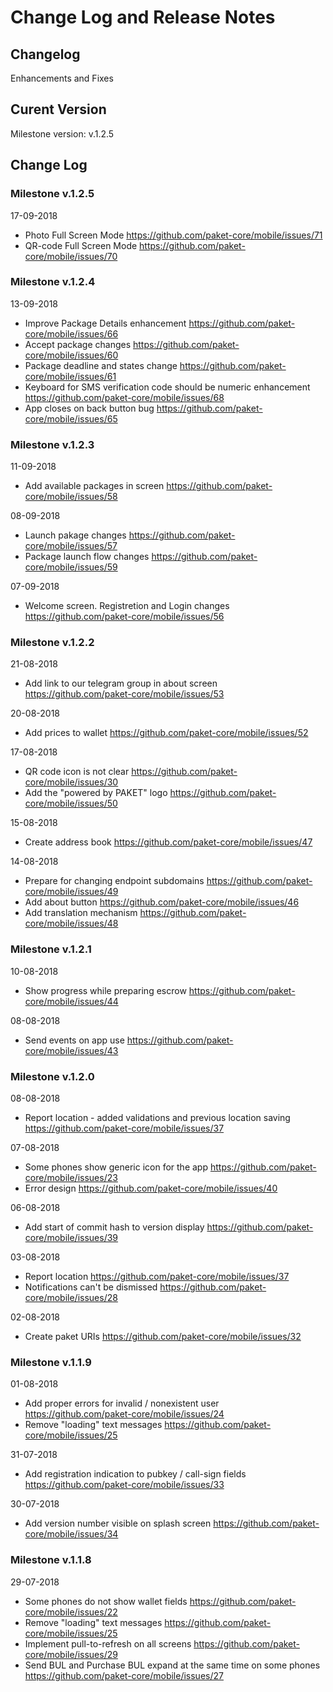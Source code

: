 # Change Log and Release Notes

## Changelog

Enhancements and Fixes

## Curent Version

Milestone version: v.1.2.5

## Change Log

### Milestone v.1.2.5

17-09-2018

* Photo Full Screen Mode
    https://github.com/paket-core/mobile/issues/71
* QR-code Full Screen Mode
    https://github.com/paket-core/mobile/issues/70

### Milestone v.1.2.4

13-09-2018

* Improve Package Details enhancement
    https://github.com/paket-core/mobile/issues/66
* Accept package changes
    https://github.com/paket-core/mobile/issues/60
* Package deadline and states change
    https://github.com/paket-core/mobile/issues/61
* Keyboard for SMS verification code should be numeric enhancement
    https://github.com/paket-core/mobile/issues/68
* App closes on back button bug
    https://github.com/paket-core/mobile/issues/65


### Milestone v.1.2.3

11-09-2018

* Add available packages in screen 
    https://github.com/paket-core/mobile/issues/58

08-09-2018

* Launch pakage changes 
    https://github.com/paket-core/mobile/issues/57
* Package launch flow changes 
    https://github.com/paket-core/mobile/issues/59

07-09-2018

* Welcome screen. Registretion and Login changes 
    https://github.com/paket-core/mobile/issues/56

### Milestone v.1.2.2  

21-08-2018

* Add link to our telegram group in about screen
    https://github.com/paket-core/mobile/issues/53

20-08-2018

* Add prices to wallet
    https://github.com/paket-core/mobile/issues/52

17-08-2018

* QR code icon is not clear
    https://github.com/paket-core/mobile/issues/30
* Add the "powered by PAKET" logo
    https://github.com/paket-core/mobile/issues/50

15-08-2018

* Create address book
    https://github.com/paket-core/mobile/issues/47

14-08-2018

* Prepare for changing endpoint subdomains
    https://github.com/paket-core/mobile/issues/49
* Add about button
    https://github.com/paket-core/mobile/issues/46
* Add translation mechanism
    https://github.com/paket-core/mobile/issues/48

### Milestone v.1.2.1  

10-08-2018

* Show progress while preparing escrow
    https://github.com/paket-core/mobile/issues/44

08-08-2018

* Send events on app use
    https://github.com/paket-core/mobile/issues/43

### Milestone v.1.2.0  

08-08-2018

* Report location - added validations and previous location saving
    https://github.com/paket-core/mobile/issues/37

07-08-2018

* Some phones show generic icon for the app
    https://github.com/paket-core/mobile/issues/23
* Error design
    https://github.com/paket-core/mobile/issues/40

06-08-2018

* Add start of commit hash to version display
    https://github.com/paket-core/mobile/issues/39

03-08-2018

* Report location
    https://github.com/paket-core/mobile/issues/37
* Notifications can't be dismissed
    https://github.com/paket-core/mobile/issues/28

02-08-2018

* Create paket URIs
    https://github.com/paket-core/mobile/issues/32

### Milestone v.1.1.9  

01-08-2018

* Add proper errors for invalid / nonexistent user
    https://github.com/paket-core/mobile/issues/24
* Remove "loading" text messages
    https://github.com/paket-core/mobile/issues/25

31-07-2018

* Add registration indication to pubkey / call-sign fields
    https://github.com/paket-core/mobile/issues/33

30-07-2018

* Add version number visible on splash screen
    https://github.com/paket-core/mobile/issues/34

### Milestone v.1.1.8  

29-07-2018

* Some phones do not show wallet fields
    https://github.com/paket-core/mobile/issues/22
* Remove "loading" text messages
    https://github.com/paket-core/mobile/issues/25
* Implement pull-to-refresh on all screens
    https://github.com/paket-core/mobile/issues/29
* Send BUL and Purchase BUL expand at the same time on some phones
    https://github.com/paket-core/mobile/issues/27
